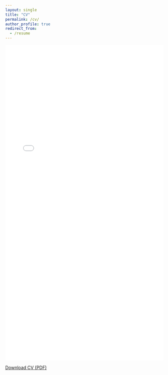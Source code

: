 ```yaml
---
layout: single
title: "CV"
permalink: /cv/
author_profile: true
redirect_from:
  - /resume
---
```



<embed src="/assets/michaelraba_cv.pdf" type="application/pdf" width="100%" height="1000px" />
<p><a href="/assets/michaelraba_cv.pdf" download>Download CV (PDF)</a></p>
